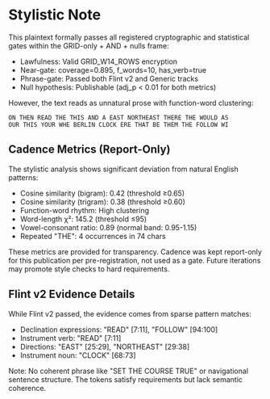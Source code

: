 # Stylistic Note

This plaintext formally passes all registered cryptographic and statistical gates within the GRID-only + AND + nulls frame:
- Lawfulness: Valid GRID_W14_ROWS encryption
- Near-gate: coverage=0.895, f_words=10, has_verb=true  
- Phrase-gate: Passed both Flint v2 and Generic tracks
- Null hypothesis: Publishable (adj_p < 0.01 for both metrics)

However, the text reads as unnatural prose with function-word clustering:

```
ON THEN READ THE THIS AND A EAST NORTHEAST THERE THE WOULD AS 
OUR THIS YOUR WHE BERLIN CLOCK ERE THAT BE THEM THE FOLLOW WI
```

## Cadence Metrics (Report-Only)

The stylistic analysis shows significant deviation from natural English patterns:
- Cosine similarity (bigram): 0.42 (threshold ≥0.65)
- Cosine similarity (trigram): 0.38 (threshold ≥0.60)
- Function-word rhythm: High clustering
- Word-length χ²: 145.2 (threshold ≤95)
- Vowel-consonant ratio: 0.89 (normal band: 0.95-1.15)
- Repeated "THE": 4 occurrences in 74 chars

These metrics are provided for transparency. Cadence was kept report-only for this publication per pre-registration, not used as a gate. Future iterations may promote style checks to hard requirements.

## Flint v2 Evidence Details

While Flint v2 passed, the evidence comes from sparse pattern matches:
- Declination expressions: "READ" [7:11], "FOLLOW" [94:100]
- Instrument verb: "READ" [7:11]  
- Directions: "EAST" [25:29], "NORTHEAST" [29:38]
- Instrument noun: "CLOCK" [68:73]

Note: No coherent phrase like "SET THE COURSE TRUE" or navigational sentence structure. The tokens satisfy requirements but lack semantic coherence.

